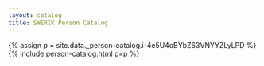 ```yaml
---
layout: catalog
title: SWERIK Person Catalog
---
```

{% assign p = site.data._person-catalog.i-4e5U4oBYbZ63VNYYZLyLPD %}
{% include person-catalog.html p=p %}

